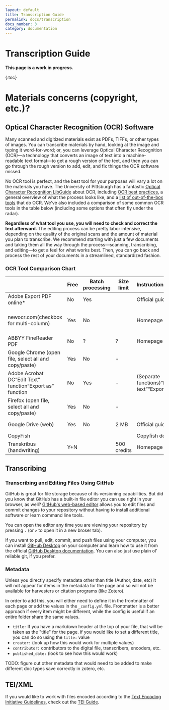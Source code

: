 ```yaml
---
layout: default
title: Transcription Guide
permalink: docs/transcription
docs_number: 3
category: documentation
---
```


# Transcription Guide

**This page is a work in progress.**

{:toc}

# Materials concerns (copyright, etc.)?

## Optical Character Recognition (OCR) Software

Many scanned and digitized materials exist as PDFs, TIFFs, or other types of images. You can transcribe materials by hand, looking at the image and typing it word-for-word; or, you can leverage Optical Character Recognition (OCR)—a technology that converts an image of text into a machine-readable text format—to get a rough version of the text, and then you can go through the rough version to add, edit, and fix things the OCR software missed. 

No OCR tool is perfect, and the best tool for your purposes will vary a lot on the materials you have. The University of Pittsburgh has a fantastic [Optical Character Recognition LibGuide](https://pitt.libguides.com/ocr/intro) about OCR, including [OCR best practices](https://pitt.libguides.com/ocr/bestpractices), a general overview of what the process looks like, and a [list of out-of-the-box tools](https://pitt.libguides.com/ocr/outoftheboxtools) that do OCR. We've also included a comparison of some common OCR tools in the table below (including some options that often fly under the radar).

**Regardless of what tool you use, you will need to check and correct the text afterward.** The editing process can be pretty labor intensive, depending on the quality of the original scans and the amount of material you plan to transcribe. We recommend starting with just a few documents and taking them all the way through the process—scanning, transcribing, and editing—to get a feel for what works best. Then, you can go back and process the rest of your documents in a streamlined, standardized fashion.

### OCR Tool Comparison Chart
|  | Free | Batch processing | Size limit | Instructions/guides | Example output (original doc here) |
| --- | --- | --- | --- | --- | --- |
| Adobe Export PDF online* | No | Yes |  | Official guide | ocr-adobeweb.docx |
| newocr.com(checkbox for multi-column) | Yes | No |  | Homepage | ocr-newocr.dococr-newocr.txt (Plain text option) |
| ABBYY FineReader PDF | No | ? | ? | Homepage | Requires signup |
| Google Chrome (open file, select all and copy/paste) | Yes | No | - |  | ocr-chromecopy.docx |
| Adobe Acrobat DC“Edit Text” function“Export as” function | No | Yes | - | (Separate functions)“Edit text”“Export as” | ocr-adobeedit.docxocr-adobeexport.docx |
| Firefox (open file, select all and copy/paste) | Yes | No | - |  | ocr-firefoxcopy.docx |
| Google Drive (web) | Yes | No | 2 MB | Official guide | ocr-googledrive.docx |
| CopyFish |  |  |  | Copyfish docs |  |
| Transkribus (handwriting) | Y+N |  | 500 credits | Homepage | Requires signup |

## Transcribing 

### Transcribing and Editing Files Using GitHub

GitHub is great for file storage because of its versioning capabilities. But did you know that GitHub has a built-in file editor you can use right in your browser, as well? [GitHub's web-based editor](https://docs.github.com/en/codespaces/the-githubdev-web-based-editor#opening-the-githubdev-editor) allows you to edit files and commit changes to your repository without having to install additional software or learn command line tools.

You can open the editor any time you are viewing your repository by pressing `.` (or `>` to open it in a new broser tab).

If you want to pull, edit, commit, and push files using your computer, you can install [GitHub Desktop](https://desktop.github.com/download/) on your computer and learn how to use it from the official [GitHub Desktop documentation](https://docs.github.com/en/desktop). You can also just use plain ol' reliable git, if you prefer.

### Metadata

Unless you directly specify metadata other than title (Author, date, etc) it will not appear for items in the metadata for the page and so will not be available for harvesters or citation programs (like Zotero).

In order to add this, you will either need to define it in the frontmatter of each page or add the values in the `_config.yml` file. Frontmatter is a better approach if every item might be different, while the config is useful if an entire folder share the same values. 

- `title:` If you have a markdown header at the top of your file, that will be taken as the "title" for the page. if you would like to set a different title, you can do so using the `title:` value
- `creator:` (look up how this would work for multiple values)
- `contributor:` contributors to the digital file, transcribers, encoders, etc.
- `published_date:` (look to see how this would work)

TODO: figure out other metadata that would need to be added to make different doc types save correctly in zotero, etc.

## TEI/XML

If you would like to work with files encoded according to the [Text Encoding Initiative Guidelines](https://tei-c.org/guidelines/), check out the [TEI Guide](https://recoveryhub.github.io/edition_template/docs/config).